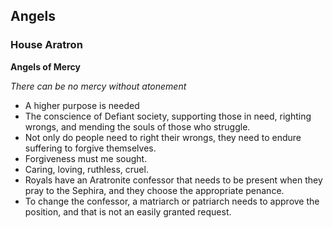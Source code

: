 ## Angels

### House Aratron

**Angels of Mercy**

*There can be no mercy without atonement*

- A higher purpose is needed
- The conscience of Defiant society, supporting those in need, righting wrongs, and mending the souls of those who struggle.
- Not only do people need to right their wrongs, they need to endure suffering to forgive themselves.
- Forgiveness must me sought.
- Caring, loving, ruthless, cruel.
- Royals have an Aratronite confessor that needs to be present when they pray to the Sephira, and they choose the appropriate penance.
- To change the confessor, a matriarch or patriarch needs to approve the position, and that is not an easily granted request.

